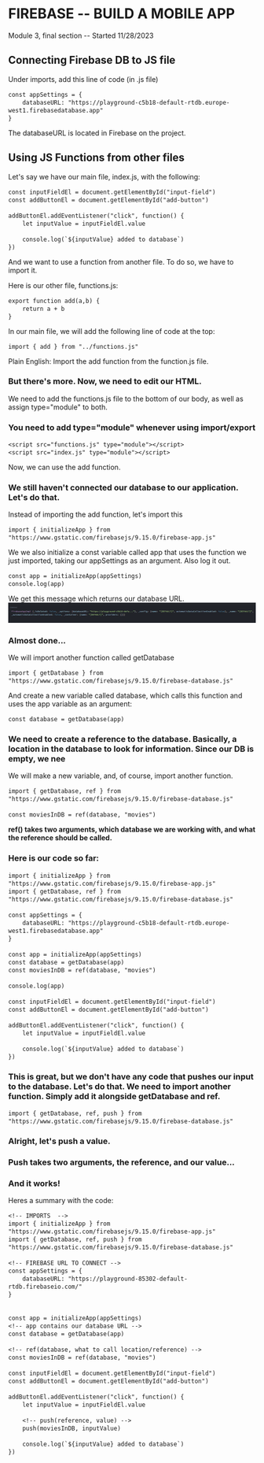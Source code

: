 # FIREBASE -- BUILD A MOBILE APP
Module 3, final section -- Started 11/28/2023

## Connecting Firebase DB to JS file
Under imports, add this line of code (in .js file)
```
const appSettings = {
    databaseURL: "https://playground-c5b18-default-rtdb.europe-west1.firebasedatabase.app"
}
```
The databaseURL is located in Firebase on the project.
## Using JS Functions from other files
Let's say we have our main file, index.js, with the following:
```
const inputFieldEl = document.getElementById("input-field")
const addButtonEl = document.getElementById("add-button")

addButtonEl.addEventListener("click", function() {
    let inputValue = inputFieldEl.value
    
    console.log(`${inputValue} added to database`)
})
```
And we want to use a function from another file. To do so, we have to import it.

Here is our other file, functions.js:
```
export function add(a,b) {
    return a + b
}
```

In our main file, we will add the following line of code at the top:
```
import { add } from "../functions.js"
```
Plain English: Import the add function from the function.js file. 

### But there's more. Now, we need to edit our HTML.
We need to add the functions.js file to the bottom of our body, as well as assign type="module" to both. 

### You need to add type="module" whenever using import/export
```
<script src="functions.js" type="module"></script>
<script src="index.js" type="module"></script>
```
Now, we can use the add function.

### We still haven't connected our database to our application. Let's do that.
Instead of importing the add function, let's import this
```
import { initializeApp } from "https://www.gstatic.com/firebasejs/9.15.0/firebase-app.js"
```

We we also initialize a const variable called app that uses the function we just imported, taking our appSettings as an argument. Also log it out.
```
const app = initializeApp(appSettings)
console.log(app)
```
We get this message which returns our database URL.
![Alt text](notes-images/fireBase.png)

### Almost done...
We will import another function called getDatabase
```
import { getDatabase } from "https://www.gstatic.com/firebasejs/9.15.0/firebase-database.js"
```

And create a new variable called database, which calls this function and uses the app variable as an argument:
```
const database = getDatabase(app)
```

### We need to create a reference to the database. Basically, a location in the database to look for information. Since our DB is empty, we nee

We will make a new variable, and, of course, import another function.
```
import { getDatabase, ref } from "https://www.gstatic.com/firebasejs/9.15.0/firebase-database.js"

const moviesInDB = ref(database, "movies")
```

<b> ref() takes two arguments, which database we are working with, and what the reference should be called. </b>

### Here is our code so far:
```
import { initializeApp } from "https://www.gstatic.com/firebasejs/9.15.0/firebase-app.js"
import { getDatabase, ref } from "https://www.gstatic.com/firebasejs/9.15.0/firebase-database.js"

const appSettings = {
    databaseURL: "https://playground-c5b18-default-rtdb.europe-west1.firebasedatabase.app"
}

const app = initializeApp(appSettings)
const database = getDatabase(app)
const moviesInDB = ref(database, "movies")

console.log(app)

const inputFieldEl = document.getElementById("input-field")
const addButtonEl = document.getElementById("add-button")

addButtonEl.addEventListener("click", function() {
    let inputValue = inputFieldEl.value
    
    console.log(`${inputValue} added to database`)
})
```

### This is great, but we don't have any code that pushes our input to the database. Let's do that. We need to import another function. Simply add it alongside getDatabase and ref.

```
import { getDatabase, ref, push } from "https://www.gstatic.com/firebasejs/9.15.0/firebase-database.js"
```

### Alright, let's push a value. 
### Push takes two arguments, the reference, and our value...

### And it works!

Heres a summary with the code:
```
<!-- IMPORTS  -->
import { initializeApp } from "https://www.gstatic.com/firebasejs/9.15.0/firebase-app.js"
import { getDatabase, ref, push } from "https://www.gstatic.com/firebasejs/9.15.0/firebase-database.js"

<!-- FIREBASE URL TO CONNECT -->
const appSettings = {
    databaseURL: "https://playground-85302-default-rtdb.firebaseio.com/"
}


const app = initializeApp(appSettings)
<!-- app contains our database URL -->
const database = getDatabase(app)

<!-- ref(database, what to call location/reference) -->
const moviesInDB = ref(database, "movies")

const inputFieldEl = document.getElementById("input-field")
const addButtonEl = document.getElementById("add-button")

addButtonEl.addEventListener("click", function() {
    let inputValue = inputFieldEl.value
    
    <!-- push(reference, value) -->
    push(moviesInDB, inputValue)
    
    console.log(`${inputValue} added to database`)
})
```